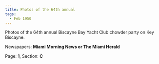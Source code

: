 ```yaml
---  
title: Photos of the 64th annual  
tags:  
  - Feb 1950  
---  
```

  
Photos of the 64th annual Biscayne Bay Yacht Club chowder party on Key Biscayne.  
  
Newspapers: **Miami Morning News or The Miami Herald**  
  
Page: **1**, Section: **C** 
